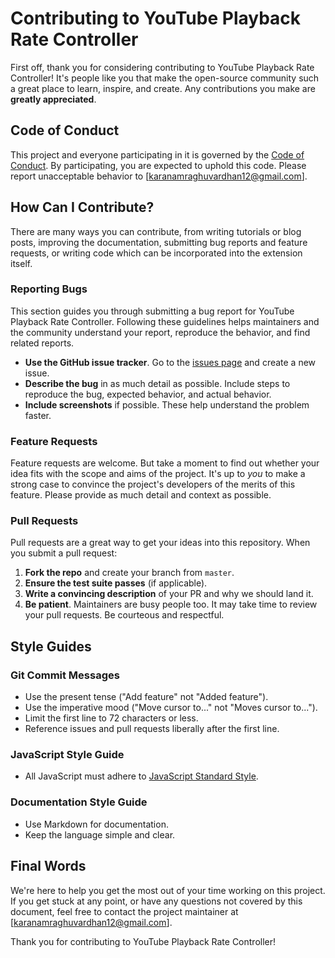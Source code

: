 # Contributing to YouTube Playback Rate Controller

First off, thank you for considering contributing to YouTube Playback Rate Controller! It's people like you that make the open-source community such a great place to learn, inspire, and create. Any contributions you make are **greatly appreciated**.

## Code of Conduct
This project and everyone participating in it is governed by the [Code of Conduct](CODE_OF_CONDUCT.md). By participating, you are expected to uphold this code. Please report unacceptable behavior to [karanamraghuvardhan12@gmail.com].

## How Can I Contribute?
There are many ways you can contribute, from writing tutorials or blog posts, improving the documentation, submitting bug reports and feature requests, or writing code which can be incorporated into the extension itself.

### Reporting Bugs
This section guides you through submitting a bug report for YouTube Playback Rate Controller. Following these guidelines helps maintainers and the community understand your report, reproduce the behavior, and find related reports.

- **Use the GitHub issue tracker**. Go to the [issues page](https://github.com/raghuvardhan/YTPlaybackRate/issues) and create a new issue.
- **Describe the bug** in as much detail as possible. Include steps to reproduce the bug, expected behavior, and actual behavior.
- **Include screenshots** if possible. These help understand the problem faster.

### Feature Requests
Feature requests are welcome. But take a moment to find out whether your idea fits with the scope and aims of the project. It's up to *you* to make a strong case to convince the project's developers of the merits of this feature. Please provide as much detail and context as possible.

### Pull Requests
Pull requests are a great way to get your ideas into this repository. When you submit a pull request:

1. **Fork the repo** and create your branch from `master`.
2. **Ensure the test suite passes** (if applicable).
3. **Write a convincing description** of your PR and why we should land it.
4. **Be patient**. Maintainers are busy people too. It may take time to review your pull requests. Be courteous and respectful.

## Style Guides
### Git Commit Messages
- Use the present tense ("Add feature" not "Added feature").
- Use the imperative mood ("Move cursor to..." not "Moves cursor to...").
- Limit the first line to 72 characters or less.
- Reference issues and pull requests liberally after the first line.

### JavaScript Style Guide
- All JavaScript must adhere to [JavaScript Standard Style](https://standardjs.com/).

### Documentation Style Guide
- Use Markdown for documentation.
- Keep the language simple and clear.

## Final Words
We're here to help you get the most out of your time working on this project. If you get stuck at any point, or have any questions not covered by this document, feel free to contact the project maintainer at [karanamraghuvardhan12@gmail.com].

Thank you for contributing to YouTube Playback Rate Controller!
